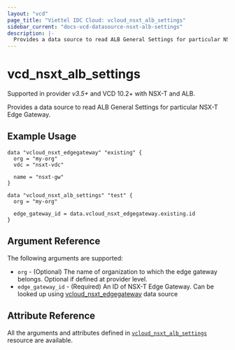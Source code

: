 ```yaml
---
layout: "vcd"
page_title: "Viettel IDC Cloud: vcloud_nsxt_alb_settings"
sidebar_current: "docs-vcd-datasource-nsxt-alb-settings"
description: |-
  Provides a data source to read ALB General Settings for particular NSX-T Edge Gateway.
---
```


# vcd\_nsxt\_alb\_settings

Supported in provider *v3.5+* and VCD 10.2+ with NSX-T and ALB.

Provides a data source to read ALB General Settings for particular NSX-T Edge Gateway.

## Example Usage

```hcl
data "vcloud_nsxt_edgegateway" "existing" {
  org = "my-org"
  vdc = "nsxt-vdc"

  name = "nsxt-gw"
}

data "vcloud_nsxt_alb_settings" "test" {
  org = "my-org"

  edge_gateway_id = data.vcloud_nsxt_edgegateway.existing.id
}
```

## Argument Reference

The following arguments are supported:

* `org` - (Optional) The name of organization to which the edge gateway belongs. Optional if defined at provider level.
* `edge_gateway_id` - (Required) An ID of NSX-T Edge Gateway. Can be looked up using
  [vcloud_nsxt_edgegateway](/providers/terraform-viettelidc/vcloud/latest/docs/data-sources/nsxt_edgegateway) data source

## Attribute Reference

All the arguments and attributes defined in
[`vcloud_nsxt_alb_settings`](/providers/terraform-viettelidc/vcloud/latest/docs/resources/nsxt_alb_settings) resource are available.
